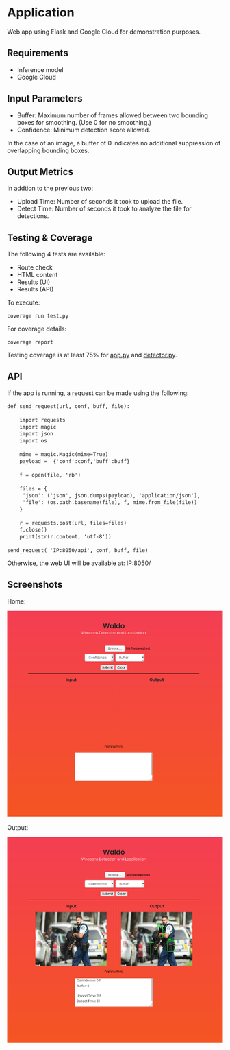 # Application

Web app using Flask and Google Cloud for demonstration purposes.

## Requirements
- Inference model
- Google Cloud

## Input Parameters
- Buffer: Maximum number of frames allowed between two bounding boxes for smoothing. (Use 0 for no smoothing.)
- Confidence: Minimum detection score allowed.

In the case of an image, a buffer of 0 indicates no additional suppression of overlapping bounding boxes.

## Output Metrics
In addtion to the previous two:

- Upload Time: Number of seconds it took to upload the file.
- Detect Time: Number of seconds it took to analyze the file for detections.

## Testing & Coverage
The following 4 tests are available:
* Route check
* HTML content
* Results (UI)
* Results (API)

To execute:
```
coverage run test.py
```
For coverage details:
```
coverage report
```

Testing coverage is at least 75% for [app.py](https://github.com/luisra/waldo/blob/master/app/app.py) and [detector.py](https://github.com/luisra/waldo/blob/master/app/detector.py).

## API
If the app is running, a request can be made using the following:
```
def send_request(url, conf, buff, file):
   
    import requests
    import magic
    import json
    import os
       
    mime = magic.Magic(mime=True)
    payload =  {'conf':conf,'buff':buff}
   
    f = open(file, 'rb')
   
    files = {
     'json': ('json', json.dumps(payload), 'application/json'),
     'file': (os.path.basename(file), f, mime.from_file(file))
    }
   
    r = requests.post(url, files=files)
    f.close()
    print(str(r.content, 'utf-8'))

send_request( 'IP:8050/api', conf, buff, file)
```
Otherwise, the web UI will be available at: IP:8050/

## Screenshots
Home:

<img src="https://github.com/luisra/waldo/blob/master/screenshots/ScreenOne.png" width="625">


Output:

<img src="https://github.com/luisra/waldo/blob/master/screenshots/ScreenTwo.png" width="625">

